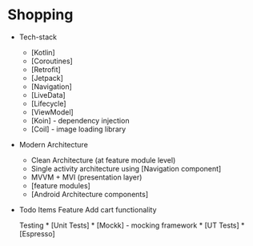 # Shopping

* Tech-stack
    * [Kotlin]
    * [Coroutines]
    * [Retrofit]
    * [Jetpack]
    * [Navigation]
    * [LiveData]
    * [Lifecycle]
    * [ViewModel]
    * [Koin] - dependency injection
    * [Coil] - image loading library

* Modern Architecture
    * Clean Architecture (at feature module level)
    * Single activity architecture using [Navigation component]
    * MVVM + MVI (presentation layer)
    * [feature modules]
    * [Android Architecture components]

* Todo Items
     Feature
        Add cart functionality

     Testing
        * [Unit Tests]
        * [Mockk] - mocking framework
        * [UT Tests]
        * [Espresso]

